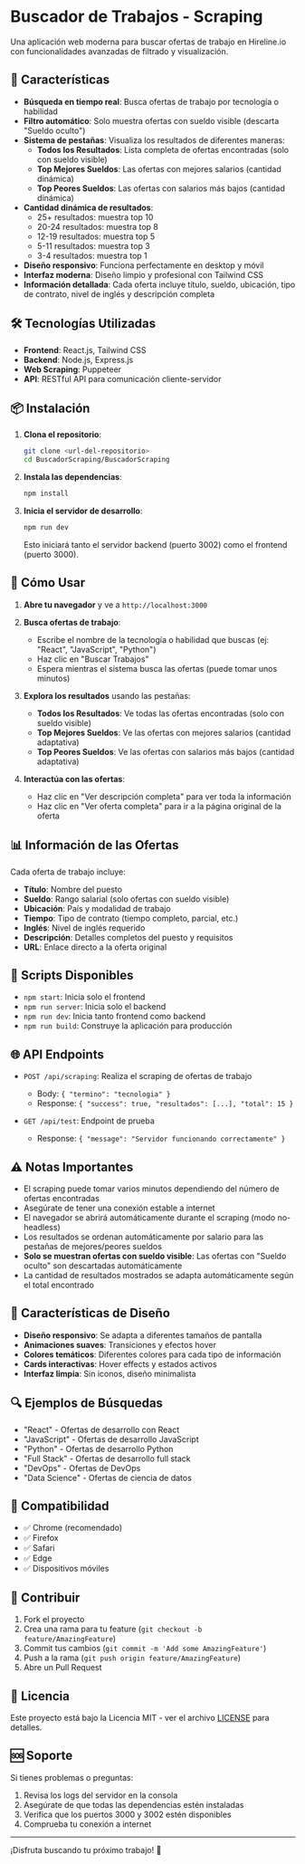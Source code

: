 # Buscador de Trabajos - Scraping

Una aplicación web moderna para buscar ofertas de trabajo en Hireline.io con funcionalidades avanzadas de filtrado y visualización.

## 🚀 Características

- **Búsqueda en tiempo real**: Busca ofertas de trabajo por tecnología o habilidad
- **Filtro automático**: Solo muestra ofertas con sueldo visible (descarta "Sueldo oculto")
- **Sistema de pestañas**: Visualiza los resultados de diferentes maneras:
  - **Todos los Resultados**: Lista completa de ofertas encontradas (solo con sueldo visible)
  - **Top Mejores Sueldos**: Las ofertas con mejores salarios (cantidad dinámica)
  - **Top Peores Sueldos**: Las ofertas con salarios más bajos (cantidad dinámica)
- **Cantidad dinámica de resultados**: 
  - 25+ resultados: muestra top 10
  - 20-24 resultados: muestra top 8
  - 12-19 resultados: muestra top 5
  - 5-11 resultados: muestra top 3
  - 3-4 resultados: muestra top 1
- **Diseño responsivo**: Funciona perfectamente en desktop y móvil
- **Interfaz moderna**: Diseño limpio y profesional con Tailwind CSS
- **Información detallada**: Cada oferta incluye título, sueldo, ubicación, tipo de contrato, nivel de inglés y descripción completa

## 🛠️ Tecnologías Utilizadas

- **Frontend**: React.js, Tailwind CSS
- **Backend**: Node.js, Express.js
- **Web Scraping**: Puppeteer
- **API**: RESTful API para comunicación cliente-servidor

## 📦 Instalación

1. **Clona el repositorio**:
   ```bash
   git clone <url-del-repositorio>
   cd BuscadorScraping/BuscadorScraping
   ```

2. **Instala las dependencias**:
   ```bash
   npm install
   ```

3. **Inicia el servidor de desarrollo**:
   ```bash
   npm run dev
   ```

   Esto iniciará tanto el servidor backend (puerto 3002) como el frontend (puerto 3000).

## 🎯 Cómo Usar

1. **Abre tu navegador** y ve a `http://localhost:3000`

2. **Busca ofertas de trabajo**:
   - Escribe el nombre de la tecnología o habilidad que buscas (ej: "React", "JavaScript", "Python")
   - Haz clic en "Buscar Trabajos"
   - Espera mientras el sistema busca las ofertas (puede tomar unos minutos)

3. **Explora los resultados** usando las pestañas:
   - **Todos los Resultados**: Ve todas las ofertas encontradas (solo con sueldo visible)
   - **Top Mejores Sueldos**: Ve las ofertas con mejores salarios (cantidad adaptativa)
   - **Top Peores Sueldos**: Ve las ofertas con salarios más bajos (cantidad adaptativa)

4. **Interactúa con las ofertas**:
   - Haz clic en "Ver descripción completa" para ver toda la información
   - Haz clic en "Ver oferta completa" para ir a la página original de la oferta

## 📊 Información de las Ofertas

Cada oferta de trabajo incluye:

- **Título**: Nombre del puesto
- **Sueldo**: Rango salarial (solo ofertas con sueldo visible)
- **Ubicación**: País y modalidad de trabajo
- **Tiempo**: Tipo de contrato (tiempo completo, parcial, etc.)
- **Inglés**: Nivel de inglés requerido
- **Descripción**: Detalles completos del puesto y requisitos
- **URL**: Enlace directo a la oferta original

## 🔧 Scripts Disponibles

- `npm start`: Inicia solo el frontend
- `npm run server`: Inicia solo el backend
- `npm run dev`: Inicia tanto frontend como backend
- `npm run build`: Construye la aplicación para producción

## 🌐 API Endpoints

- `POST /api/scraping`: Realiza el scraping de ofertas de trabajo
  - Body: `{ "termino": "tecnologia" }`
  - Response: `{ "success": true, "resultados": [...], "total": 15 }`

- `GET /api/test`: Endpoint de prueba
  - Response: `{ "message": "Servidor funcionando correctamente" }`

## ⚠️ Notas Importantes

- El scraping puede tomar varios minutos dependiendo del número de ofertas encontradas
- Asegúrate de tener una conexión estable a internet
- El navegador se abrirá automáticamente durante el scraping (modo no-headless)
- Los resultados se ordenan automáticamente por salario para las pestañas de mejores/peores sueldos
- **Solo se muestran ofertas con sueldo visible**: Las ofertas con "Sueldo oculto" son descartadas automáticamente
- La cantidad de resultados mostrados se adapta automáticamente según el total encontrado

## 🎨 Características de Diseño

- **Diseño responsivo**: Se adapta a diferentes tamaños de pantalla
- **Animaciones suaves**: Transiciones y efectos hover
- **Colores temáticos**: Diferentes colores para cada tipo de información
- **Cards interactivas**: Hover effects y estados activos
- **Interfaz limpia**: Sin iconos, diseño minimalista

## 🔍 Ejemplos de Búsquedas

- "React" - Ofertas de desarrollo con React
- "JavaScript" - Ofertas de desarrollo JavaScript
- "Python" - Ofertas de desarrollo Python
- "Full Stack" - Ofertas de desarrollo full stack
- "DevOps" - Ofertas de DevOps
- "Data Science" - Ofertas de ciencia de datos

## 📱 Compatibilidad

- ✅ Chrome (recomendado)
- ✅ Firefox
- ✅ Safari
- ✅ Edge
- ✅ Dispositivos móviles

## 🤝 Contribuir

1. Fork el proyecto
2. Crea una rama para tu feature (`git checkout -b feature/AmazingFeature`)
3. Commit tus cambios (`git commit -m 'Add some AmazingFeature'`)
4. Push a la rama (`git push origin feature/AmazingFeature`)
5. Abre un Pull Request

## 📄 Licencia

Este proyecto está bajo la Licencia MIT - ver el archivo [LICENSE](LICENSE) para detalles.

## 🆘 Soporte

Si tienes problemas o preguntas:

1. Revisa los logs del servidor en la consola
2. Asegúrate de que todas las dependencias estén instaladas
3. Verifica que los puertos 3000 y 3002 estén disponibles
4. Comprueba tu conexión a internet

---

¡Disfruta buscando tu próximo trabajo! 🚀 